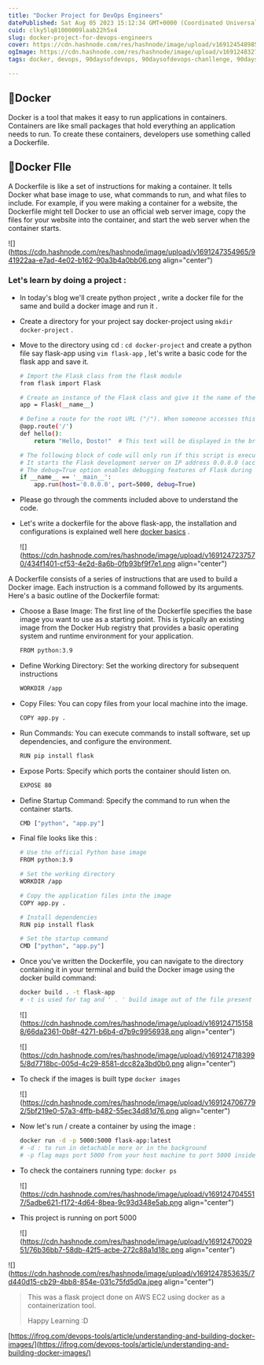 ```yaml
---
title: "Docker Project for DevOps Engineers"
datePublished: Sat Aug 05 2023 15:12:34 GMT+0000 (Coordinated Universal Time)
cuid: clky5lq81000009laab22h5x4
slug: docker-project-for-devops-engineers
cover: https://cdn.hashnode.com/res/hashnode/image/upload/v1691245489853/caa342b1-7ade-4312-9bda-cef77aac24cd.png
ogImage: https://cdn.hashnode.com/res/hashnode/image/upload/v1691248327702/761bc547-4081-4a97-8baa-8b4652369e57.png
tags: docker, devops, 90daysofdevops, 90daysofdevops-chanllenge, 90daysofdevops-devops-projectdevelopment-nonitbackground-github-docker-cloudplatforms-ec2-aws-elasticbeanstalk-lambdafunctions-devopspipelines-terraform-jenkins-docker-devsecops-scm-git-gitlab-bitbucket-buildtools-griddle-maven-ant-msbuild-monitoringtools-prometheus-grafana-ansible-ai-chatgpt-valueaddition-realworldproblems

---
```


## 📜Docker

Docker is a tool that makes it easy to run applications in containers. Containers are like small packages that hold everything an application needs to run. To create these containers, developers use something called a Dockerfile.

## 📜Docker FIle

A Dockerfile is like a set of instructions for making a container. It tells Docker what base image to use, what commands to run, and what files to include. For example, if you were making a container for a website, the Dockerfile might tell Docker to use an official web server image, copy the files for your website into the container, and start the web server when the container starts.

![](https://cdn.hashnode.com/res/hashnode/image/upload/v1691247354965/941922aa-e7ad-4e02-b162-90a3b4a0bb06.png align="center")

### Let's learn by doing a project :

* In today's blog we'll create python project , write a docker file for the same and build a docker image and run it .
    
* Create a directory for your project say docker-project using `mkdir docker-project` .
    
* Move to the directory using cd : `cd docker-project` and create a python file say flask-app using `vim flask-app` , let's write a basic code for the flask app and save it.
    
    ```bash
    # Import the Flask class from the flask module
    from flask import Flask
    
    # Create an instance of the Flask class and give it the name of the current module (__name__)
    app = Flask(__name__)
    
    # Define a route for the root URL ("/"). When someone accesses this URL, the following function will be executed.
    @app.route('/')
    def hello():
        return "Hello, Dosto!"  # This text will be displayed in the browser when the root URL is accessed.
    
    # The following block of code will only run if this script is executed directly (not imported as a module).
    # It starts the Flask development server on IP address 0.0.0.0 (accessible from any IP) and port 5000.
    # The debug=True option enables debugging features of Flask during development.
    if __name__ == '__main__':
        app.run(host='0.0.0.0', port=5000, debug=True)
    ```
    
* Please go through the comments included above to understand the code.
    
* Let's write a dockerfile for the above flask-app, the installation and configurations is explained well here [docker basics](https://srdev.hashnode.dev/diving-into-docker-a-journey-through-container-enchantment) .
    
    ![](https://cdn.hashnode.com/res/hashnode/image/upload/v1691247237570/434f1401-cf53-4e2d-8a6b-0fb93bf9f7e1.png align="center")
    

A Dockerfile consists of a series of instructions that are used to build a Docker image. Each instruction is a command followed by its arguments. Here's a basic outline of the Dockerfile format:

* Choose a Base Image: The first line of the Dockerfile specifies the base image you want to use as a starting point. This is typically an existing image from the Docker Hub registry that provides a basic operating system and runtime environment for your application.
    
    ```bash
    FROM python:3.9
    ```
    
* Define Working Directory: Set the working directory for subsequent instructions
    
    ```bash
    WORKDIR /app
    ```
    
* Copy Files: You can copy files from your local machine into the image.
    
    ```bash
    COPY app.py .
    ```
    
* Run Commands: You can execute commands to install software, set up dependencies, and configure the environment.
    
    ```bash
    RUN pip install flask
    ```
    
* Expose Ports: Specify which ports the container should listen on.
    
    ```bash
    EXPOSE 80
    ```
    
* Define Startup Command: Specify the command to run when the container starts.
    
    ```bash
    CMD ["python", "app.py"]
    ```
    
* Final file looks like this :
    
    ```bash
    # Use the official Python base image
    FROM python:3.9
    
    # Set the working directory
    WORKDIR /app
    
    # Copy the application files into the image
    COPY app.py .
    
    # Install dependencies
    RUN pip install flask
    
    # Set the startup command
    CMD ["python", "app.py"]
    ```
    
* Once you've written the Dockerfile, you can navigate to the directory containing it in your terminal and build the Docker image using the docker build command:
    
    ```bash
    docker build . -t flask-app 
    # -t is used for tag and ' . ' build image out of the file present in current directory
    ```
    
    ![](https://cdn.hashnode.com/res/hashnode/image/upload/v1691247151588/66da2361-0b8f-4271-b6b4-d7b9c9956938.png align="center")
    
    ![](https://cdn.hashnode.com/res/hashnode/image/upload/v1691247183995/8d7718bc-005d-4c29-8581-dcc82a3bd0b0.png align="center")
    
* To check if the images is built type `docker images`
    
    ![](https://cdn.hashnode.com/res/hashnode/image/upload/v1691247067792/5bf219e0-57a3-4ffb-b482-55ec34d81d76.png align="center")
    
* Now let's run / create a container by using the image :
    
    ```bash
    docker run -d -p 5000:5000 flask-app:latest
    # -d : to run in detachable more or in the background
    # -p flag maps port 5000 from your host machine to port 5000 inside the container
    ```
    
* To check the containers running type: `docker ps`
    
    ![](https://cdn.hashnode.com/res/hashnode/image/upload/v1691247045517/5adbe621-f172-4d64-8bea-9c93d348e5ab.png align="center")
    
* This project is running on port 5000
    
    ![](https://cdn.hashnode.com/res/hashnode/image/upload/v1691247002951/76b36bb7-58db-42f5-acbe-272c88a1d18c.png align="center")
    

![](https://cdn.hashnode.com/res/hashnode/image/upload/v1691247853635/7d440d15-cb29-4bb8-854e-031c75fd5d0a.jpeg align="center")

> This was a flask project done on AWS EC2 using docker as a containerization tool.
> 
> Happy Learning :D

[https://jfrog.com/devops-tools/article/understanding-and-building-docker-images/](https://jfrog.com/devops-tools/article/understanding-and-building-docker-images/)